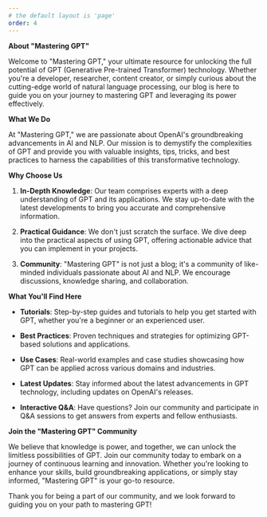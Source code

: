 ```yaml
---
# the default layout is 'page'
order: 4
---
```


**About "Mastering GPT"**

Welcome to "Mastering GPT," your ultimate resource for unlocking the full potential of GPT (Generative Pre-trained Transformer) technology. Whether you're a developer, researcher, content creator, or simply curious about the cutting-edge world of natural language processing, our blog is here to guide you on your journey to mastering GPT and leveraging its power effectively.

**What We Do**

At "Mastering GPT," we are passionate about OpenAI's groundbreaking advancements in AI and NLP. Our mission is to demystify the complexities of GPT and provide you with valuable insights, tips, tricks, and best practices to harness the capabilities of this transformative technology.

**Why Choose Us**

1. **In-Depth Knowledge**: Our team comprises experts with a deep understanding of GPT and its applications. We stay up-to-date with the latest developments to bring you accurate and comprehensive information.

2. **Practical Guidance**: We don't just scratch the surface. We dive deep into the practical aspects of using GPT, offering actionable advice that you can implement in your projects.

3. **Community**: "Mastering GPT" is not just a blog; it's a community of like-minded individuals passionate about AI and NLP. We encourage discussions, knowledge sharing, and collaboration.

**What You'll Find Here**

- **Tutorials**: Step-by-step guides and tutorials to help you get started with GPT, whether you're a beginner or an experienced user.

- **Best Practices**: Proven techniques and strategies for optimizing GPT-based solutions and applications.

- **Use Cases**: Real-world examples and case studies showcasing how GPT can be applied across various domains and industries.

- **Latest Updates**: Stay informed about the latest advancements in GPT technology, including updates on OpenAI's releases.

- **Interactive Q&A**: Have questions? Join our community and participate in Q&A sessions to get answers from experts and fellow enthusiasts.

**Join the "Mastering GPT" Community**

We believe that knowledge is power, and together, we can unlock the limitless possibilities of GPT. Join our community today to embark on a journey of continuous learning and innovation. Whether you're looking to enhance your skills, build groundbreaking applications, or simply stay informed, "Mastering GPT" is your go-to resource.

Thank you for being a part of our community, and we look forward to guiding you on your path to mastering GPT!
